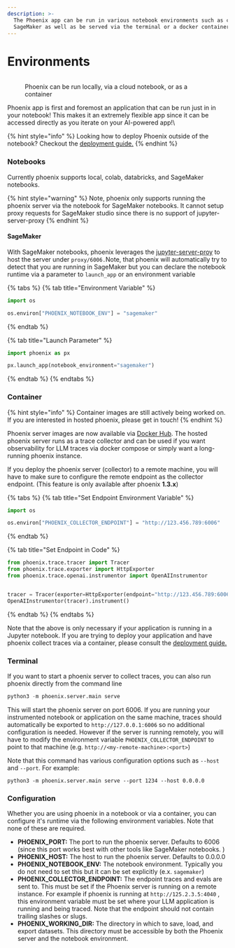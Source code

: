 ```yaml
---
description: >-
  The Phoenix app can be run in various notebook environments such as colab and
  SageMaker as well as be served via the terminal or a docker container
---
```


# Environments

<figure><img src="https://storage.googleapis.com/arize-assets/phoenix/assets/images/environments.png" alt=""><figcaption><p>Phoenix can be run locally, via a cloud notebook, or as a container</p></figcaption></figure>

Phoenix app is first and foremost an application that can be run just in in your notebook! This makes it an extremely flexible app since it can be accessed directly as you iterate on your AI-powered app!\


{% hint style="info" %}
Looking how to deploy Phoenix outside of the notebook? Checkout the [deployment guide.](deployment/deploying-phoenix.md)
{% endhint %}

### Notebooks

Currently phoenix supports local, colab, databricks, and SageMaker notebooks.

{% hint style="warning" %}
Note, phoenix only supports running the phoenix server via the notebook for SageMaker notebooks. It cannot setup proxy requests for SageMaker studio since there is no support of jupyter-server-proxy
{% endhint %}

#### SageMaker

With SageMaker notebooks, phoenix leverages the [jupyter-server-proy](https://github.com/jupyterhub/jupyter-server-proxy) to host the server under `proxy/6006.`Note, that phoenix will automatically try to detect that you are running in SageMaker but you can declare the notebook runtime via a parameter to `launch_app` or an environment variable

{% tabs %}
{% tab title="Environment Variable" %}
```python
import os

os.environ["PHOENIX_NOTEBOOK_ENV"] = "sagemaker"
```
{% endtab %}

{% tab title="Launch Parameter" %}
```python
import phoenix as px

px.launch_app(notebook_environment="sagemaker")
```
{% endtab %}
{% endtabs %}

### Container

{% hint style="info" %}
Container images are still actively being worked on. If you are interested in hosted phoenix, please get in touch!
{% endhint %}

Phoenix server images are now available via [Docker Hub](https://hub.docker.com/r/arizephoenix/phoenix). The hosted phoenix server runs as a trace collector and can be used if you want observability for LLM traces via docker compose or simply want a long-running phoenix instance.

If you deploy the phoenix server (collector) to a remote machine, you will have to make sure to configure the remote endpoint as the collector endpoint. (This feature is only available after phoenix **1.3.x**)

{% tabs %}
{% tab title="Set Endpoint Environment Variable" %}
```python
import os

os.environ["PHOENIX_COLLECTOR_ENDPOINT"] = "http://123.456.789:6006"
```
{% endtab %}

{% tab title="Set Endpoint in Code" %}
```python
from phoenix.trace.tracer import Tracer
from phoenix.trace.exporter import HttpExporter
from phoenix.trace.openai.instrumentor import OpenAIInstrumentor


tracer = Tracer(exporter=HttpExporter(endpoint="http://123.456.789:6006"))
OpenAIInstrumentor(tracer).instrument()
```
{% endtab %}
{% endtabs %}

Note that the above is only necessary if your application is running in a Jupyter notebook. If you are trying to deploy your application and have phoenix collect traces via a container, please consult the [deployment guide.](deployment/deploying-phoenix.md)

### Terminal

If you want to start a phoenix server to collect traces, you can also run phoenix directly from the command line

```python
python3 -m phoenix.server.main serve
```

This will start the phoenix server on port 6006. If you are running your instrumented notebook or application on the same machine, traces should automatically be exported to `http://127.0.0.1:6006` so no additional configuration is needed. However if the server is running remotely, you will have to modify the environment variable `PHOENIX_COLLECTOR_ENDPOINT` to point to that machine (e.g. `http://<my-remote-machine>:<port>`)

Note that this command has various configuration options such as `--host` and `--port`. For example:

```
python3 -m phoenix.server.main serve --port 1234 --host 0.0.0.0
```

### Configuration

Whether you are using phoenix in a notebook or via a container, you can configure it's runtime via the following environment variables. Note that none of these are required.

* **PHOENIX\_PORT:** The port to run the phoenix server. Defaults to 6006 (since this port works best with other tools like SageMaker notebooks. )
* &#x20;**PHOENIX\_HOST:** The host to run the phoenix server. Defaults to 0.0.0.0&#x20;
* **PHOENIX\_NOTEBOOK\_ENV:** The notebook environment. Typically you do not need to set this but it can be set explicitly (e.x. `sagemaker`)
* **PHOENIX\_COLLECTOR\_ENDPOINT:** The endpoint traces and evals are sent to. This must be set if the Phoenix server is running on a remote instance. For example if phoenix is running at `http://125.2.3.5:4040` , this environment variable must be set where your LLM application is running and being traced. Note that the endpoint should not contain trailing slashes or slugs.
* &#x20;**PHOENIX\_WORKING\_DIR:** The directory in which to save, load, and export datasets. This directory must be accessible by both the Phoenix server and the notebook environment.&#x20;

